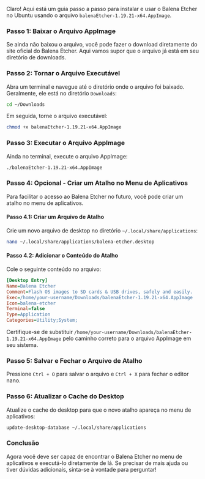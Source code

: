 Claro! Aqui está um guia passo a passo para instalar e usar o Balena Etcher no Ubuntu usando o arquivo `balenaEtcher-1.19.21-x64.AppImage`.

### Passo 1: Baixar o Arquivo AppImage
Se ainda não baixou o arquivo, você pode fazer o download diretamente do site oficial do Balena Etcher. Aqui vamos supor que o arquivo já está em seu diretório de downloads.

### Passo 2: Tornar o Arquivo Executável
Abra um terminal e navegue até o diretório onde o arquivo foi baixado. Geralmente, ele está no diretório `Downloads`:

```bash
cd ~/Downloads
```

Em seguida, torne o arquivo executável:

```bash
chmod +x balenaEtcher-1.19.21-x64.AppImage
```

### Passo 3: Executar o Arquivo AppImage
Ainda no terminal, execute o arquivo AppImage:

```bash
./balenaEtcher-1.19.21-x64.AppImage
```

### Passo 4: Opcional - Criar um Atalho no Menu de Aplicativos
Para facilitar o acesso ao Balena Etcher no futuro, você pode criar um atalho no menu de aplicativos.

#### Passo 4.1: Criar um Arquivo de Atalho
Crie um novo arquivo de desktop no diretório `~/.local/share/applications`:

```bash
nano ~/.local/share/applications/balena-etcher.desktop
```

#### Passo 4.2: Adicionar o Conteúdo do Atalho
Cole o seguinte conteúdo no arquivo:

```ini
[Desktop Entry]
Name=Balena Etcher
Comment=Flash OS images to SD cards & USB drives, safely and easily.
Exec=/home/your-username/Downloads/balenaEtcher-1.19.21-x64.AppImage
Icon=balena-etcher
Terminal=false
Type=Application
Categories=Utility;System;
```

Certifique-se de substituir `/home/your-username/Downloads/balenaEtcher-1.19.21-x64.AppImage` pelo caminho correto para o arquivo AppImage em seu sistema.

### Passo 5: Salvar e Fechar o Arquivo de Atalho
Pressione `Ctrl + O` para salvar o arquivo e `Ctrl + X` para fechar o editor nano.

### Passo 6: Atualizar o Cache do Desktop
Atualize o cache do desktop para que o novo atalho apareça no menu de aplicativos:

```bash
update-desktop-database ~/.local/share/applications
```

### Conclusão
Agora você deve ser capaz de encontrar o Balena Etcher no menu de aplicativos e executá-lo diretamente de lá. Se precisar de mais ajuda ou tiver dúvidas adicionais, sinta-se à vontade para perguntar!
